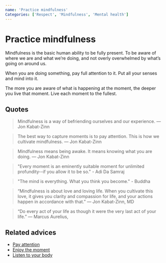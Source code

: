 ```yaml
---
name: 'Practice mindfulness'
Categories: ['Respect', 'Mindfulness', 'Mental health']
---
```

# Practice mindfulness

Mindfulness is the basic human ability to be fully present. To be aware of where we are and what we’re doing, and not overly overwhelmed by what’s going on around us.

When you are doing something, pay full attention to it. Put all your senses and mind into it.

The more you are aware of what is happening at the moment, the deeper you live that moment. Live each moment to the fullest.

## Quotes

> Mindfulness is a way of befriending ourselves and our experience. ― Jon Kabat-Zinn

> The best way to capture moments is to pay attention. This is how we cultivate mindfulness. ― Jon Kabat-Zinn

> Mindfulness means being awake. It means knowing what you are doing. ― Jon Kabat-Zinn

> "Every moment is an eminently suitable moment for unlimited profundity--if you allow it to be so." - Adi Da Samraj

> "The mind is everything. What you think you become." - Buddha

> “Mindfulness is about love and loving life. When you cultivate this love, it gives you clarity and compassion for life, and your actions happen in accordance with that.” — Jon Kabat-Zinn, MD

> “Do every act of your life as though it were the very last act of your life.” ― Marcus Aurelius,

## Related advices

- [Pay attention](../Pay%20attention/index.md) 
- [Enjoy the moment](../Enjoy%20the%20moment/index.md)
- [Listen to your body](../Listen%20to%20your%20body/index.md)